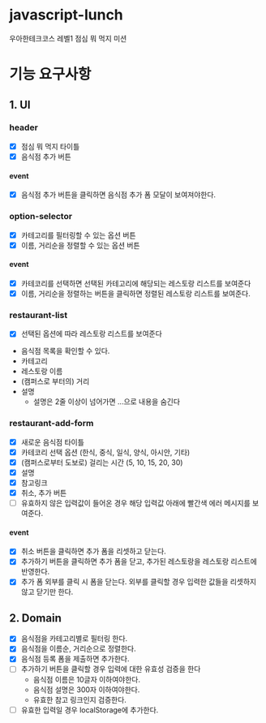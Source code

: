 # javascript-lunch

우아한테크코스 레벨1 점심 뭐 먹지 미션

# 기능 요구사항

## 1. UI

### header

- [x] 점심 뭐 먹지 타이틀
- [x] 음식점 추가 버튼

#### event

- [x] 음식점 추가 버튼을 클릭하면 음식점 추가 폼 모달이 보여져야한다.

### option-selector

- [x] 카테고리를 필터링할 수 있는 옵션 버튼
- [x] 이름, 거리순을 정렬할 수 있는 옵션 버튼

#### event

- [x] 카테코리를 선택하면 선택된 카테고리에 해당되는 레스토랑 리스트를 보여준다
- [x] 이름, 거리순을 정렬하는 버튼을 클릭하면 정렬된 레스토랑 리스트를 보여준다.

### restaurant-list

- [x] 선택된 옵션에 따라 레스토랑 리스트를 보여준다

- 음식점 목록을 확인할 수 있다.
- 카테고리
- 레스토랑 이름
- (캠퍼스로 부터의) 거리
- 설명
  - 설명은 2줄 이상이 넘어가면 ...으로 내용을 숨긴다

### restaurant-add-form

- [x] 새로운 음식점 타이틀
- [x] 카테코리 선택 옵션 (한식, 중식, 일식, 양식, 아시안, 기타)
- [x] (캠퍼스로부터 도보로) 걸리는 시간 (5, 10, 15, 20, 30)
- [x] 설명
- [x] 참고링크
- [x] 취소, 추가 버튼
- [ ] 유효하지 않은 입력값이 들어온 경우 해당 입력값 아래에 빨간색 에러 메시지를 보여준다.

#### event

- [x] 취소 버튼을 클릭하면 추가 폼을 리셋하고 닫는다.
- [x] 추가하기 버튼을 클릭하면 추가 폼을 닫고, 추가된 레스토랑을 레스토랑 리스트에 반영한다.
- [x] 추가 폼 외부를 클릭 시 폼을 닫는다. 외부를 클릭할 경우 입력한 값들을 리셋하지 않고 닫기만 한다.

## 2. Domain

- [x] 음식점을 카테고리별로 필터링 한다.
- [x] 음식점을 이름순, 거리순으로 정렬한다.
- [x] 음식점 등록 폼을 제출하면 추가한다.
- [ ] 추가하기 버튼을 클릭할 경우 입력에 대한 유효성 검증을 한다
  - 음식점 이름은 10글자 이하여야한다.
  - 음식점 설명은 300자 이하여야한다.
  - 유효한 참고 링크인지 검증한다.
- [ ] 유효한 입력일 경우 localStorage에 추가한다.
